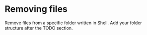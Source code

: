 # Removing files

Remove files from a specific folder written in Shell.
Add your folder structure after the TODO section.

